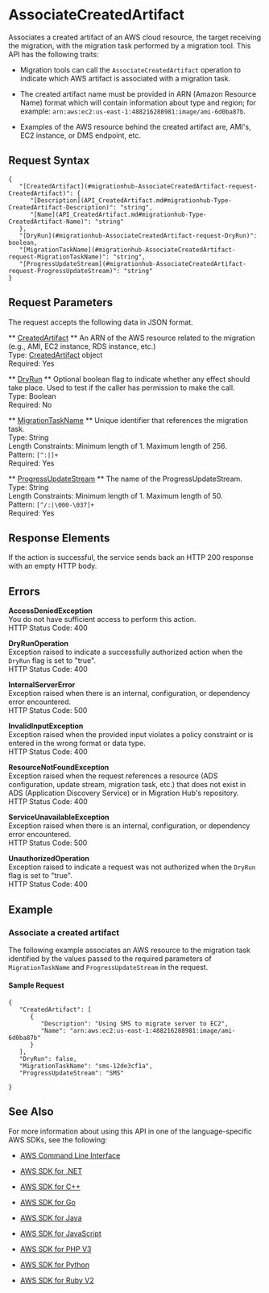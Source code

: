 # AssociateCreatedArtifact<a name="API_AssociateCreatedArtifact"></a>

Associates a created artifact of an AWS cloud resource, the target receiving the migration, with the migration task performed by a migration tool\. This API has the following traits:

+ Migration tools can call the `AssociateCreatedArtifact` operation to indicate which AWS artifact is associated with a migration task\.

+ The created artifact name must be provided in ARN \(Amazon Resource Name\) format which will contain information about type and region; for example: `arn:aws:ec2:us-east-1:488216288981:image/ami-6d0ba87b`\.

+ Examples of the AWS resource behind the created artifact are, AMI's, EC2 instance, or DMS endpoint, etc\.

## Request Syntax<a name="API_AssociateCreatedArtifact_RequestSyntax"></a>

```
{
   "[CreatedArtifact](#migrationhub-AssociateCreatedArtifact-request-CreatedArtifact)": { 
      "[Description](API_CreatedArtifact.md#migrationhub-Type-CreatedArtifact-Description)": "string",
      "[Name](API_CreatedArtifact.md#migrationhub-Type-CreatedArtifact-Name)": "string"
   },
   "[DryRun](#migrationhub-AssociateCreatedArtifact-request-DryRun)": boolean,
   "[MigrationTaskName](#migrationhub-AssociateCreatedArtifact-request-MigrationTaskName)": "string",
   "[ProgressUpdateStream](#migrationhub-AssociateCreatedArtifact-request-ProgressUpdateStream)": "string"
}
```

## Request Parameters<a name="API_AssociateCreatedArtifact_RequestParameters"></a>

The request accepts the following data in JSON format\.

 ** [CreatedArtifact](#API_AssociateCreatedArtifact_RequestSyntax) **   <a name="migrationhub-AssociateCreatedArtifact-request-CreatedArtifact"></a>
An ARN of the AWS resource related to the migration \(e\.g\., AMI, EC2 instance, RDS instance, etc\.\)   
Type: [CreatedArtifact](API_CreatedArtifact.md) object  
Required: Yes

 ** [DryRun](#API_AssociateCreatedArtifact_RequestSyntax) **   <a name="migrationhub-AssociateCreatedArtifact-request-DryRun"></a>
Optional boolean flag to indicate whether any effect should take place\. Used to test if the caller has permission to make the call\.  
Type: Boolean  
Required: No

 ** [MigrationTaskName](#API_AssociateCreatedArtifact_RequestSyntax) **   <a name="migrationhub-AssociateCreatedArtifact-request-MigrationTaskName"></a>
Unique identifier that references the migration task\.  
Type: String  
Length Constraints: Minimum length of 1\. Maximum length of 256\.  
Pattern: `[^:|]+`   
Required: Yes

 ** [ProgressUpdateStream](#API_AssociateCreatedArtifact_RequestSyntax) **   <a name="migrationhub-AssociateCreatedArtifact-request-ProgressUpdateStream"></a>
The name of the ProgressUpdateStream\.   
Type: String  
Length Constraints: Minimum length of 1\. Maximum length of 50\.  
Pattern: `[^/:|\000-\037]+`   
Required: Yes

## Response Elements<a name="API_AssociateCreatedArtifact_ResponseElements"></a>

If the action is successful, the service sends back an HTTP 200 response with an empty HTTP body\.

## Errors<a name="API_AssociateCreatedArtifact_Errors"></a>

 **AccessDeniedException**   
You do not have sufficient access to perform this action\.  
HTTP Status Code: 400

 **DryRunOperation**   
Exception raised to indicate a successfully authorized action when the `DryRun` flag is set to "true"\.  
HTTP Status Code: 400

 **InternalServerError**   
Exception raised when there is an internal, configuration, or dependency error encountered\.  
HTTP Status Code: 500

 **InvalidInputException**   
Exception raised when the provided input violates a policy constraint or is entered in the wrong format or data type\.  
HTTP Status Code: 400

 **ResourceNotFoundException**   
Exception raised when the request references a resource \(ADS configuration, update stream, migration task, etc\.\) that does not exist in ADS \(Application Discovery Service\) or in Migration Hub's repository\.  
HTTP Status Code: 400

 **ServiceUnavailableException**   
Exception raised when there is an internal, configuration, or dependency error encountered\.  
HTTP Status Code: 500

 **UnauthorizedOperation**   
Exception raised to indicate a request was not authorized when the `DryRun` flag is set to "true"\.  
HTTP Status Code: 400

## Example<a name="API_AssociateCreatedArtifact_Examples"></a>

### Associate a created artifact<a name="API_AssociateCreatedArtifact_Example_1"></a>

The following example associates an AWS resource to the migration task identified by the values passed to the required parameters of `MigrationTaskName` and `ProgressUpdateStream` in the request\.

#### Sample Request<a name="API_AssociateCreatedArtifact_Example_1_Request"></a>

```
{
   "CreatedArtifact": [
      { 
         "Description": "Using SMS to migrate server to EC2",
         "Name": "arn:aws:ec2:us-east-1:488216288981:image/ami-6d0ba87b"
      }
   ],
   "DryRun": false,
   "MigrationTaskName": "sms-12de3cf1a",
   "ProgressUpdateStream": "SMS"               

}
```

## See Also<a name="API_AssociateCreatedArtifact_SeeAlso"></a>

For more information about using this API in one of the language\-specific AWS SDKs, see the following:

+  [AWS Command Line Interface](http://docs.aws.amazon.com/goto/aws-cli/AWSMigrationHub-2017-05-31/AssociateCreatedArtifact) 

+  [AWS SDK for \.NET](http://docs.aws.amazon.com/goto/DotNetSDKV3/AWSMigrationHub-2017-05-31/AssociateCreatedArtifact) 

+  [AWS SDK for C\+\+](http://docs.aws.amazon.com/goto/SdkForCpp/AWSMigrationHub-2017-05-31/AssociateCreatedArtifact) 

+  [AWS SDK for Go](http://docs.aws.amazon.com/goto/SdkForGoV1/AWSMigrationHub-2017-05-31/AssociateCreatedArtifact) 

+  [AWS SDK for Java](http://docs.aws.amazon.com/goto/SdkForJava/AWSMigrationHub-2017-05-31/AssociateCreatedArtifact) 

+  [AWS SDK for JavaScript](http://docs.aws.amazon.com/goto/AWSJavaScriptSDK/AWSMigrationHub-2017-05-31/AssociateCreatedArtifact) 

+  [AWS SDK for PHP V3](http://docs.aws.amazon.com/goto/SdkForPHPV3/AWSMigrationHub-2017-05-31/AssociateCreatedArtifact) 

+  [AWS SDK for Python](http://docs.aws.amazon.com/goto/boto3/AWSMigrationHub-2017-05-31/AssociateCreatedArtifact) 

+  [AWS SDK for Ruby V2](http://docs.aws.amazon.com/goto/SdkForRubyV2/AWSMigrationHub-2017-05-31/AssociateCreatedArtifact) 
